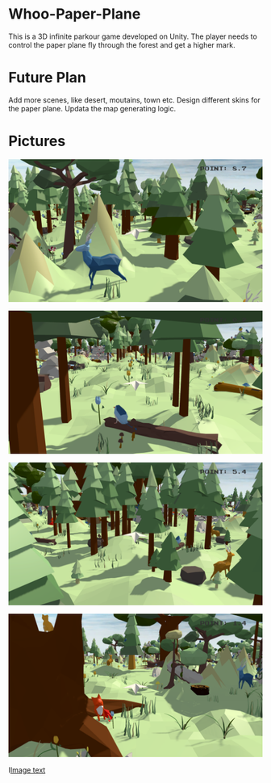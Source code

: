 # Whoo-Paper-Plane
This is a 3D infinite parkour game developed on Unity.
The player needs to control the paper plane fly through the forest and get a higher mark.

# Future Plan
Add more scenes, like desert, moutains, town etc.
Design different skins for the paper plane.
Updata the map generating logic.

# Pictures
![Image text](https://github.com/ZhiQing-R/Whoo-Paper-Plane/blob/master/img_folder/Pic1.png)

![Image text](https://github.com/ZhiQing-R/Whoo-Paper-Plane/blob/master/img_folder/Pic%202.png)

![Image text](https://github.com/ZhiQing-R/Whoo-Paper-Plane/blob/master/img_folder/Pic%203.png)

![Image text](https://github.com/ZhiQing-R/Whoo-Paper-Plane/blob/master/img_folder/Pic%204.png)

I[Image text](https://github.com/ZhiQing-R/Whoo-Paper-Plane/blob/master/img_folder/Pic%205.png)
